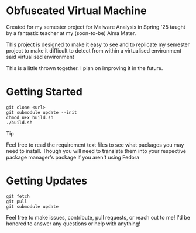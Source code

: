 # Obfuscated Virtual Machine
Created for my semester project for Malware Analysis in Spring '25 taught by a fantastic teacher at my (soon-to-be) Alma Mater.

This project is designed to make it easy to see and to replicate my semester project to make it difficult to detect from within a virtualised environment said virtualised environment


This is a little thrown together. I plan on improving it in the future.


# Getting Started

```
git clone <url>
git submodule update --init
chmod u+x build.sh
./build.sh
```

> [!TIP]
> Feel free to read the requirement text files to see what packages you may need to install.
> Though you will need to translate them into your respective package manager's package if you aren't using Fedora

# Getting Updates

```
git fetch
git pull
git submodule update
```



Feel free to make issues, contribute, pull requests, or reach out to me! I'd be honored to answer any questions or help with anything!

